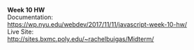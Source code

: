 <strong> Week 10 HW </strong><br>
Documentation:<br>
https://wp.nyu.edu/webdev/2017/11/11/javascript-week-10-hw/<br>
Live Site:<br>
http://sites.bxmc.poly.edu/~rachelbuigas/Midterm/